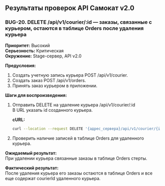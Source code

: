 ## Результаты проверок API Самокат v2.0

### **BUG-20. DELETE /api/v1/courier/:id — заказы, связанные с курьером, остаются в таблице Orders после удаления курьера**   
**Приоритет:** Высокий  
**Серьезность:** Критическая  
**Окружение:** Stage-сервер, API v2.0  

**Предусловия:**  
1. Создать учетную запись курьера POST /api/v1/courier.  
2. Создать заказ POST /api/v1/orders.  
3. Принять заказ курьером в приложении.  

**Шаги для воспроизведения:**  
1. Отправить DELETE на удаление курьера /api/v1/courier/:id  
   В URL указать id созданного курьера.  

   **cURL:**  
   ```bash
   curl --location --request DELETE '{адрес_сервера}/api/v1/courier/{id}'
   ```

2. Проверить наличие записей в таблице Orders для удаленного курьера.  

**Ожидаемый результат:**  
При удалении курьера связанные заказы в таблице Orders стерты.

**Фактический результат:**  
После удаления курьера его заказы остаются в таблице Orders и все еще содержат courierId удаленного курьера.
